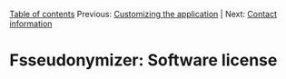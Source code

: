 [Table of contents](tableOfContents.md) 
Previous: [Customizing the application](customizing.md) | Next: [Contact information](contacts.md)

# Fsseudonymizer: Software license
